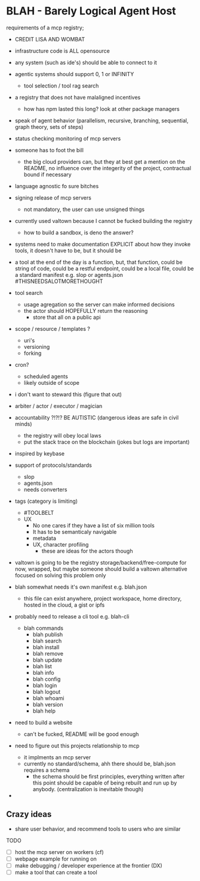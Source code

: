 # BLAH - Barely Logical Agent Host

requirements of a mcp registry;

- CREDIT LISA AND WOMBAT
- infrastructure code is ALL opensource
- any system (such as ide's) should be able to connect to it
- agentic systems should support 0, 1 or INFINITY
  - tool selection / tool rag search
- a registry that does not have malaligned incentives
  - how has npm lasted this long? look at other package managers
- speak of agent behavior (parallelism, recursive, branching, sequential, graph theory, sets of steps)
- status checking monitoring of mcp servers
- someone has to foot the bill
  - the big cloud providers can, but they at best get a mention on the README, no influence over the integerity of the project, contractual bound if necessary
- language agnostic fo sure bitches
- signing release of mcp servers
  - not mandatory, the user can use unsigned things
- currently used valtown because I cannot be fucked building the registry
  - how to build a sandbox, is deno the answer?
- systems need to make documentation EXPLICIT about how they invoke tools, it doesn't have to be, but it should be
- a tool at the end of the day is a function, but, that function, could be string of code, could be a restful endpoint, could be a local file, could be a standard manifest e.g. slop or agents.json #THISNEEDSALOTMORETHOUGHT
- tool search
  - usage agregation so the server can make informed decisions
  - the actor should HOPEFULLY return the reasoning
    - store that all on a public api
- scope / resource / templates ?
  - uri's
  - versioning
  - forking
- cron?
  - scheduled agents
  - likely outside of scope
- i don't want to steward this (figure that out)
- arbiter / actor / executor / magician
- accountability ?!?!? BE AUTISTIC (dangerous ideas are safe in civil minds)
  - the registry will obey local laws
  - put the stack trace on the blockchain (jokes but logs are important)
- inspired by keybase
- support of protocols/standards

  - slop
  - agents.json
  - needs converters

- tags (category is limiting)

  - #TOOLBELT
  - UX
    - No one cares if they have a list of six million tools
    - It has to be semanticaly navigable
    - metadata
    - UX, character profiling
      - these are ideas for the actors though

- valtown is going to be the registry storage/backend/free-compute for now, wrapped, but maybe someone should build a valtown alternative focused on solving this problem only
- blah somewhat needs it's own manifest e.g. blah.json
  - this file can exist anywhere, project workspace, home directory, hosted in the cloud, a gist or ipfs
- probably need to release a cli tool e.g. blah-cli

  - blah commands
    - blah publish
    - blah search
    - blah install
    - blah remove
    - blah update
    - blah list
    - blah info
    - blah config
    - blah login
    - blah logout
    - blah whoami
    - blah version
    - blah help

- need to build a website

  - can't be fucked, README will be good enough

- need to figure out this projects relationship to mcp
  - it implments an mcp server
  - currently no standard/schema, ahh there should be, blah.json requires a schema
    - the schema should be first principles, everything written after this point should be capable of being rebuilt and run up by anybody. (centralization is inevitable though)
-

## Crazy ideas

- share user behavior, and recommend tools to users who are similar

TODO

- [ ] host the mcp server on workers (cf)
- [ ] webpage example for running on
- [ ] make debugging / developer experience at the frontier (DX)
- [ ] make a tool that can create a tool
